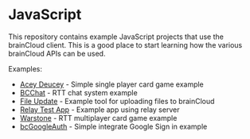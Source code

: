 
# JavaScript

This repository contains example JavaScript projects that use the brainCloud client. This is a good place to start learning how the various brainCloud APIs can be used.

Examples:
- [Acey Deucey](AceyDeucey/readme.md) - Simple single player card game example
- [BCChat](bcchat/readme.md) - RTT chat system example
- [File Update](FileUploader/readme.md) - Example tool for uploading files to brainCloud
- [Relay Test App](RelayTestApp/README.md) - Example app using relay server
- [Warstone](warstone/readme.md) - RTT multiplayer card game example
- [bcGoogleAuth](bcgoogleauth/readme.md) - Simple integrate Google Sign in example